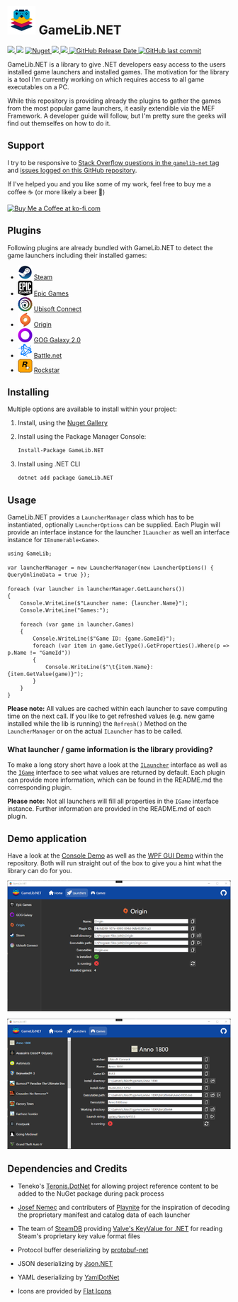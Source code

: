 ![GameLib.NET](Resources/GameLibNET-Logo-64px.png "GameLib.NET")
GameLib.NET
======

<p>
  <a href="https://github.com/tekgator/GameLib.NET/blob/main/LICENSE" alt="License">
    <img src="https://img.shields.io/github/license/tekgator/GameLib.NET" />
  </a>
  <img src="https://img.shields.io/github/languages/top/tekgator/GameLib.NET" />
  <a href="https://www.nuget.org/packages/GameLib.NET" alt="Nuget">
    <img alt="Nuget" src="https://img.shields.io/nuget/dt/GameLib.NET">
  </a>
  <a href="https://github.com/tekgator/GameLib.NET/actions/workflows/build-on-push.yml" alt="BuildStatus">
    <img src="https://img.shields.io/github/actions/workflow/status/tekgator/GameLib.NET/build-on-push.yml?branch=main" />
  </a>
  <a href="https://github.com/tekgator/GameLib.NET/releases" alt="Releases">
    <img src="https://img.shields.io/github/v/release/tekgator/GameLib.NET" />
  </a>
  <a href="https://github.com/tekgator/GameLib.NET/releases" alt="Releases">
    <img alt="GitHub Release Date" src="https://img.shields.io/github/release-date/tekgator/GameLib.NET">
  </a>
  <a href="https://github.com/tekgator/GameLib.NET/commit" alt="Commit">
    <img alt="GitHub last commit" src="https://img.shields.io/github/last-commit/tekgator/GameLib.NET">
  </a>
</p>

GameLib.NET is a library to give .NET developers easy access to the users installed game launchers and installed games. The motivation for the library is a tool I'm currently working on which requires access to all game executables on a PC.

While this repository is providing already the plugins to gather the games from the most popular game launchers, it easily extendible via the MEF Framework. A developer guide will follow, but I'm pretty sure the geeks will find out themselfes on how to do it.

## Support

I try to be responsive to [Stack Overflow questions in the `gamelib-net` tag](https://stackoverflow.com/questions/tagged/gamelib-net) and [issues logged on this GitHub repository](https://github.com/tekgator/GameLib.NET/issues).

If I've helped you and you like some of my work, feel free to buy me a coffee ☕ (or more likely a beer 🍺)

<a href='https://ko-fi.com/C0C7LO3V1' target='_blank'><img height='36' style='border:0px;height:36px;' src='https://storage.ko-fi.com/cdn/kofi1.png?v=3' border='0' alt='Buy Me a Coffee at ko-fi.com' /></a>


## Plugins

Following plugins are already bundled with GameLib.NET to detect the game launchers including their installed games:

- ![Steam](GameLib.Plugin/GameLib.Plugin.Steam/Resources/Logo32px.png) [Steam](GameLib.Plugin/GameLib.Plugin.Steam)
- ![Epic](GameLib.Plugin/GameLib.Plugin.Epic/Resources/Logo32px.png) [Epic Games](GameLib.Plugin/GameLib.Plugin.Epic)
- ![Ubisoft Connect](GameLib.Plugin/GameLib.Plugin.Ubisoft/Resources/Logo32px.png) [Ubisoft Connect](GameLib.Plugin/GameLib.Plugin.Ubisoft)
- ![Origin](GameLib.Plugin/GameLib.Plugin.Origin/Resources/Logo32px.png) [Origin](GameLib.Plugin/GameLib.Plugin.Origin)
- ![GOG Galaxy 2.0](GameLib.Plugin/GameLib.Plugin.Gog/Resources/Logo32px.png) [GOG Galaxy 2.0](GameLib.Plugin/GameLib.Plugin.Gog)
- ![Battle.net](GameLib.Plugin/GameLib.Plugin.BattleNet/Resources/Logo32px.png) [Battle.net](GameLib.Plugin/GameLib.Plugin.BattleNet)
- ![Rockstar](GameLib.Plugin/GameLib.Plugin.Rockstar/Resources/Logo32px.png) [Rockstar](GameLib.Plugin/GameLib.Plugin.Rockstar)

## Installing

Multiple options are available to install within your project:

1. Install, using the [Nuget Gallery](https://www.nuget.org/packages/GameLib.NET)

2. Install using the Package Manager Console:
   ```ps
   Install-Package GameLib.NET 
   ```
3. Install using .NET CLI
   ```cmd
   dotnet add package GameLib.NET
   ```

## Usage

GameLib.NET provides a `LauncherManager` class which has to be instantiated, optionally `LauncherOptions` can be supplied. Each Plugin will provide an interface instance for the launcher `ILauncher` as well an interface instance for `IEnumerable<Game>`.

```CSharp
using GameLib;

var launcherManager = new LauncherManager(new LauncherOptions() { QueryOnlineData = true });

foreach (var launcher in launcherManager.GetLaunchers())
{
    Console.WriteLine($"Launcher name: {launcher.Name}");
    Console.WriteLine("Games:");

    foreach (var game in launcher.Games)
    {
        Console.WriteLine($"Game ID: {game.GameId}");
        foreach (var item in game.GetType().GetProperties().Where(p => p.Name != "GameId"))
        {
            Console.WriteLine($"\t{item.Name}: {item.GetValue(game)}");
        }
    }
}

```

**Please note:** All values are cached within each launcher to save computing time on the next call. If you like to get refreshed values (e.g. new game installed while the lib is running) the `Refresh()` Method on the `LauncherManager` or on the actual `ILauncher` has to be called.


### What launcher / game information is the library providing?

To make a long story short have a look at the [`ILauncher`](GameLib.Core/ILauncher.cs) interface as well as the [`IGame`](GameLib.Core/IGame.cs) interface to see what values are returned by default. Each plugin can provide more information, which can be found in the README.md the corresponding plugin.

**Please note:** Not all launchers will fill all properties in the ``IGame`` interface instance. Further information are provided in the README.md of each plugin.

## Demo application

Have a look at the [Console Demo](GameLib.Demo/GameLib.Demo.Console) as well as the [WPF GUI Demo](GameLib.Demo/GameLib.Demo.Wpf) within the repository.
Both will run straight out of the box to give you a hint what the library can do for you.

![WPF GUI Demo Launchers Screenshot](Resources/Screenshots/WpfDemoLaunchers.png "WPF GUI Demo Launchers Screenshot")

![WPF GUI Demo Games Screenshot](Resources/Screenshots/WpfDemoGames.png "WPF GUI Demo Games Screenshot")


## Dependencies and Credits

- Teneko's [Teronis.DotNet](https://github.com/teneko/Teronis.DotNet/tree/develop/src/MSBuild/Packaging/ProjectBuildInPackage) for allowing project reference content to be added to the NuGet package during pack process

- [Josef Nemec](https://github.com/JosefNemec) and contributers of [Playnite](https://github.com/JosefNemec/Playnite) for the inspiration of decoding the proprietary manifest and catalog data of each launcher

- The team of [SteamDB](https://steamdb.info) providing [Valve's KeyValue for .NET](https://github.com/SteamDatabase/ValveKeyValue) for reading Steam's proprietary key value format files

- Protocol buffer deserializing by [protobuf-net](https://github.com/protobuf-net/protobuf-net)

- JSON deserializing by [Json.NET](https://www.newtonsoft.com/json)

- YAML deserializing by [YamlDotNet](https://github.com/aaubry/YamlDotNet)

- Icons are provided by [Flat Icons](https://www.flaticon.com)

